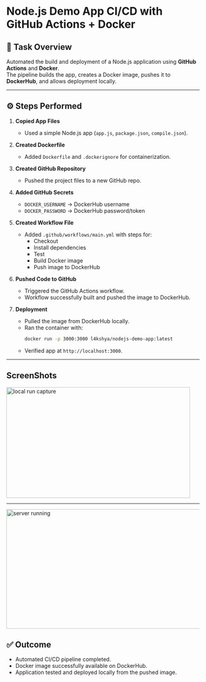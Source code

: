 # Node.js Demo App CI/CD with GitHub Actions + Docker

## 📌 Task Overview  
Automated the build and deployment of a Node.js application using **GitHub Actions** and **Docker**.  
The pipeline builds the app, creates a Docker image, pushes it to **DockerHub**, and allows deployment locally.  

---

## ⚙️ Steps Performed  

1. **Copied App Files**  
   - Used a simple Node.js app (`app.js`, `package.json`, `compile.json`).  

2. **Created Dockerfile**  
   - Added `Dockerfile` and `.dockerignore` for containerization.  

3. **Created GitHub Repository**  
   - Pushed the project files to a new GitHub repo.  

4. **Added GitHub Secrets**  
   - `DOCKER_USERNAME` → DockerHub username  
   - `DOCKER_PASSWORD` → DockerHub password/token  

5. **Created Workflow File**  
   - Added `.github/workflows/main.yml` with steps for:  
     - Checkout  
     - Install dependencies  
     - Test  
     - Build Docker image  
     - Push image to DockerHub  

6. **Pushed Code to GitHub**  
   - Triggered the GitHub Actions workflow.  
   - Workflow successfully built and pushed the image to DockerHub.  

7. **Deployment**  
   - Pulled the image from DockerHub locally.  
   - Ran the container with:  
     ```bash
     docker run -p 3000:3000 l4kshya/nodejs-demo-app:latest
     ```
   - Verified app at `http://localhost:3000`.

---

## ScreenShots

<img width="479" height="289" alt="local run capture" src="https://github.com/user-attachments/assets/cbd40a08-bb96-4ad4-82d4-6886d18f6f3e" />

---

<img width="707" height="312" alt="server running" src="https://github.com/user-attachments/assets/c69fa5ea-cc8e-441e-b391-3c7143fd14d4" />


## ✅ Outcome  
- Automated CI/CD pipeline completed.  
- Docker image successfully available on DockerHub.  
- Application tested and deployed locally from the pushed image.  


